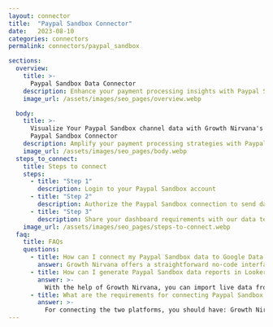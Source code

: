 ```yaml
---
layout: connector
title:  "Paypal Sandbox Connector"
date:   2023-08-10
categories: connectors
permalink: connectors/paypal_sandbox

sections:
  overview:
    title: >-
      Paypal Sandbox Data Connector
    description: Enhance your payment processing insights with Paypal Sandbox integration. Seamlessly merge sandbox transaction data from Paypal with Looker Studio's analytical capabilities, unlocking insights that shape payment strategies, financial planning, and operational excellence.
    image_url: /assets/images/seo_pages/overview.webp

  body:
    title: >-
      Visualize Your Paypal Sandbox channel data with Growth Nirvana's
      Paypal Sandbox Connector
    description: Amplify your payment processing strategies with Paypal Sandbox insights integrated into Looker Studio.
    image_url: /assets/images/seo_pages/body.webp
  steps_to_connect:
    title: Steps to connect
    steps:
      - title: "Step 1"
        description: Login to your Paypal Sandbox account
      - title: "Step 2"
        description: Authorize the Paypal Sandbox connection to send data to Growth Nirvana
      - title: "Step 3"
        description: Share your dashboard requirements with our data team. We will build the report for you.
    image_url: /assets/images/seo_pages/steps-to-connect.webp
  faq:
    title: FAQs
    questions:
      - title: How can I connect my Paypal Sandbox data to Google Data Studio/Looker Studio?
        answer: Growth Nirvana offers a straightforward no-code interface to connect to Paypal Sandbox data sources.
      - title: How can I generate Paypal Sandbox data reports in Looker Studio?
        answer: >-
          With the help of Growth Nirvana, you can import live data from Paypal Sandbox into Looker Studio. These data can be viewed in charts, tables, and dashboards to generate branded reports that can be shared instantly.
      - title: What are the requirements for connecting Paypal Sandbox and Looker Studio?
        answer: >-
          For connecting the two platforms, you should have: Growth Nirvana Account and Paypal Sandbox Ads Account
---
```

